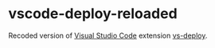 # vscode-deploy-reloaded

Recoded version of [Visual Studio Code](https://code.visualstudio.com) extension [vs-deploy](https://github.com/mkloubert/vs-deploy).
